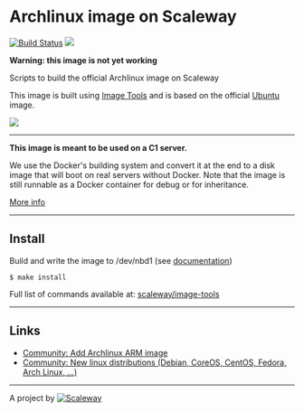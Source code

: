 # Archlinux image on Scaleway

[![Build Status](https://travis-ci.org/scaleway/image-archlinux.svg?branch=master)](https://travis-ci.org/scaleway/image-archlinux)
[![](https://badge.imagelayers.io/scaleway/archlinux:latest.svg)](https://imagelayers.io/?images=scaleway/archlinux:latest 'Get your own badge on imagelayers.io')

**Warning: this image is not yet working**

Scripts to build the official Archlinux image on Scaleway

This image is built using [Image Tools](https://github.com/scaleway/image-tools) and is based on the official [Ubuntu](https://github.com/scaleway/image-ubuntu) image.

![](http://archlinuxarm.org/sites/default/files/wikilogo_0_0.png)

---

**This image is meant to be used on a C1 server.**

We use the Docker's building system and convert it at the end to a disk image that will boot on real servers without Docker. Note that the image is still runnable as a Docker container for debug or for inheritance.

[More info](https://github.com/scaleway/image-tools#docker-based-builder)

---

## Install

Build and write the image to /dev/nbd1 (see [documentation](https://www.scaleway.com/docs/create_an_image_with_docker))

    $ make install

Full list of commands available at: [scaleway/image-tools](https://github.com/scaleway/image-tools/#commands)

---

## Links

- [Community: Add Archlinux ARM image](https://community.cloud.online.net/t/need-feedback-add-arch-linux-arm-image/243?u=manfred)
- [Community: New linux distributions (Debian, CoreOS, CentOS, Fedora, Arch Linux, ...)](https://community.cloud.online.net/t/official-new-linux-distributions-debian-coreos-centos-fedora-arch-linux/229?u=manfred)

---

A project by [![Scaleway](https://avatars1.githubusercontent.com/u/5185491?v=3&s=42)](https://www.scaleway.com/)
